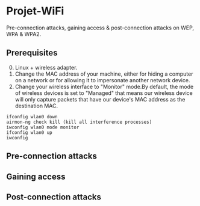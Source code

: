 # Projet-WiFi

Pre-connection attacks, gaining access & post-connection attacks on WEP, WPA & WPA2.

## Prerequisites
0. Linux + wireless adapter.
1. Change the MAC address of your machine, either for hiding a computer on a network or for allowing it to impersonate another network device.
2. Change your wireless interface to "Monitor" mode.By default, the mode of wireless devices is set to "Managed" that means our wireless device will only capture packets that have our device's MAC address as the destination MAC.

```
ifconfig wlan0 down
airmon-ng check kill (kill all interference processes)
iwconfig wlan0 mode monitor
ifconfig wlan0 up
iwconfig
```

## Pre-connection attacks




## Gaining access

## Post-connection attacks
